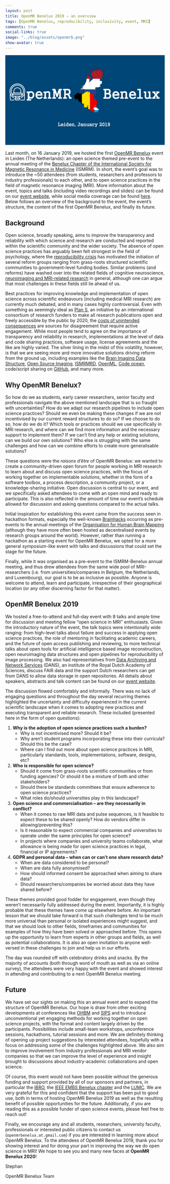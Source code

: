 ```yaml
---
layout: post
title: OpenMR Benelux 2019 – an overview
tags: [OpenMR Benelux, reproducibility, inclusivity, event, MRI]
comments: true
social-links: true
image: "../blog/assets/openmrb.png"
show-avatar: true
---
```


<div style="text-align: center"><img src="../blog/assets/openmr-benelux.jpg" alt="openmrb" ></div>

Last month, on 16 January 2019, we hosted the first [OpenMR Benelux](https://openmrbenelux.github.io/) event in Leiden (The Netherlands): an open science themed pre-event to the annual meeting of the [Benelux Chapter of the International Society for Magnetic Resonance in Medicine](https://www.ismrm-benelux.org/) (ISMRM).
In short, the event’s goal was to introduce the ~50 attendees (from students, researchers and professors to industry professionals) to each other, and to open science practices in the field of magnetic resonance imaging (MRI).
More information about the event, topics and talks (including video recordings and slides) can be found on our [event website](https://openmrbenelux.github.io/openmrb2019/), while social media coverage can be found [here](https://twitter.com/search?q=%23OpenMRB2019&src=typd).
Below follows an overview of the background to the event, the event’s structure, the content of the first OpenMR Benelux, and finally its future.

## Background
Open science, broadly speaking, aims to improve the transparency and reliability with which science and research are conducted and reported within the scientific community and the wider society.
The absence of open science practices has arguably been felt strongest in the field of psychology, where the [reproducibility crisis](https://www.theatlantic.com/science/archive/2018/11/psychologys-replication-crisis-real/576223/) has motivated the initiation of several reform groups ranging from grass-roots structured scientific communities to government-level funding bodies.
Similar problems (and reforms) have washed over into the related fields of cognitive neuroscience, [neuroimaging and MRI-related research](https://www.nature.com/articles/nrn.2016.167) in general, although one can argue that most challenges in these fields still lie ahead of us.

Best practices for improving knowledge and implementation of open science across scientific endeavours (including medical MRI research) are currently much debated, and in many cases highly controversial. Even with something as seemingly ideal as [Plan S](https://www.coalition-s.org/why-plan-s/), an initiative by an international consortium of research funders to make all research publications open and freely accessible by the public by 2020, the [costs of unintended consequences](http://bjoern.brembs.net/2019/01/providing-recommendations-for-plan-s-implementation/) are sources for disagreement that require active engagement.
While most people tend to agree on the importance of transparency and reliability in research, implementations at the level of data and code sharing practices, software usage, license agreements and the like are highly varied. The silver lining in the midst of this volatility, however, is that we are seeing more and more innovative solutions driving reform from the ground up, including examples like the [Brain Imaging Data Structure](https://bids.neuroimaging.io/), [Open Source Imaging](https://www.opensourceimaging.org/), [ISMRMRD](http://ismrmrd.github.io/), [OpenML](https://www.openml.org/), [Code ocean](https://codeocean.com/), code/script sharing on [GitHub](https://github.com/), and many more.

## Why OpenMR Benelux?
So how do we as students, early career researchers, senior faculty and professionals navigate the above mentioned landscape that is so fraught with uncertainties? How do we adapt our research pipelines to include open science practices? Should we even be making these changes if we are not incentivised by our current reward structures to do so? If we choose to do so, how do we do it? Which tools or practices should we use specifically in MRI research, and where can we find more information and the necessary support to implement them? If we can’t find any help or existing solutions, can we build our own solutions? Who else is struggling with the same challenges and how can we combine efforts to create more generalisable solutions?

These questions were the *raisons d’être* of OpenMR Benelux: we wanted to create a community-driven open forum for people working in MRI research to learn about and discuss open science practices, with the focus of working together on implementable solutions, whether in the form of a software toolbox, a process description, a community project, or a knowledge-sharing initiative. Open discussion is central to our event, and we specifically asked attendees to come with an open mind and ready to participate. This is also reflected in the amount of time our event’s schedule allowed for discussion and asking questions compared to the actual talks.

Initial inspiration for establishing this event came from the success seen in hackathon formats, especially the well-known [Brainhacks](http://www.brainhack.org/about.html) occurring as pre-events to the annual meetings of the [Organisation for Human Brain Mapping](https://www.humanbrainmapping.org/i4a/pages/index.cfm?pageid=3882) (although they have more often been hosted as decentralised events by research groups around the world). However, rather than running a hackathon as a starting event for OpenMR Benelux, we opted for a more general symposium-like event with talks and discussions that could set the stage for the future.

Finally, while it was organised as a pre-event to the ISMRM-Benelux annual meeting, and thus drew attendees from the same wide pool of MRI-researchers (i.e. from universities/companies in Belgium, the Netherlands, and Luxembourg), our goal is to be as inclusive as possible. Anyone is welcome to attend, learn and participate, irrespective of their geographical location (or any other discerning factor for that matter).

## OpenMR Benelux 2019

We hosted a free-to-attend and full-day event with 8 talks and ample time for discussion and meeting fellow “open science in MRI” enthusiasts.
Given the introductory nature of the event, the talk topics were intentionally wide ranging: from high-level talks about failure and success in applying open science practices, the role of mentoring in facilitating academic careers, and the future of open access publishing and reviewing, to more technical talks about open tools for artificial intelligence based image reconstruction, open neuroimaging data structures and open pipelines for reproducibility of image processing.
We also had representatives from [Data Archiving and Network Services](https://dans.knaw.nl/en) (DANS), an institute of the Royal Dutch Academy of Sciences, discuss FAIR data and the support Dutch researchers can get from DANS to allow data storage in open repositories.
All details about speakers, abstracts and talk content can be found on our [event website](https://openmrbenelux.github.io/openmrb2019/).

The discussion flowed comfortably and informally. There was no lack of engaging questions and throughout the day several recurring themes highlighted the uncertainty and difficulty experienced in the current scientific landscape when it comes to adopting new practices and executing transparent and reliable research. These included (presented here in the form of open questions):

1. **Why is the adoption of open science practices such a burden?**
   - Why is not incentivised more? Should it be?
   - Why aren’t student programs incorporating these into their curricula? Should this be the case?
   - Where can I find out more about open science practices in MRI, particularly standards, tools, implementations, software, designs, etc?
2. **Who is responsible for open science?**
   - Should it come from grass-roots scientific communities or from funding agencies? Or should it be a mixture of both and other stakeholders?
   - Should there be standards committees that ensure adherence to open science practices?
   - What roles do/should universities play in this landscape?
3. **Open science and commercialisation – are they necessarily in conflict?**
   - When it comes to raw MRI data and pulse sequences, is it feasible to expect these to be shared openly? How do vendors differ in allowing/preventing this?
   - Is it reasonable to expect commercial companies and universities to operate under the same principles for open science?
   - In projects where companies and university teams collaborate, what allowance is being made for open science practices in legal, financial or IP agreements?
4. **GDPR and personal data – when can or can’t one share research data?**
   - When are data considered to be personal?
   - When are data fully anonymised?
   - How should informed consent be approached when aiming to share data?
   - Should researchers/companies be worried about data they have shared before?

These themes provided good fodder for engagement, even though they weren’t necessarily fully addressed during the event. Importantly, it is highly probable that these themes have come up elsewhere before. An important lesson that we should take forward is that such challenges tend to be much more universal than personal or isolated experiences might suggest, and that we should look to other fields, timeframes and communities for examples of how they have been solved or approached before. This opens up the opportunity to learn from experts in other groups and fields, as well as potential collaborations. It is also an open invitation to anyone well-versed in these challenges to join and help us in our efforts.

The day was rounded off with celebratory drinks and snacks. By the majority of accounts (both through word of mouth as well as via an online survey), the attendees were very happy with the event and showed interest in attending and contributing to a next OpenMR Benelux meeting.

## Future
We have set our sights on making this an annual event and to expand the structure of OpenMR Benelux.
Our hope is draw from other exciting developments at conferences like [OHBM](https://www.humanbrainmapping.org/i4a/pages/index.cfm?pageid=3267&pageid=3899) and [SIPS](https://improvingpsych.org/) and to introduce unconventional yet engaging methods for working together on open science projects, with the format and content largely driven by the participants. Possibilities include small-team workshops, unconference sessions, hackathons, tutorial sessions and more. We are definitely thinking of opening up project suggestions by interested attendees, hopefully with a focus on addressing some of the challenges highlighted above. We also aim to improve involvement from industry professionals and MRI vendor companies so that we can improve the level of experience and insight brought to discussions about industry-academic collaborations and open science.

Of course, this event would not have been possible without the generous funding and support provided by all of our sponsors and partners, in particular the [IBRO](https://ibro.org/), the [IEEE EMBS Benelux chapter](http://www.embs-chapter.be/) and the [LUMC](https://www.lumc.nl/). We are very grateful for this and confident that the support has been put to good use, both in terms of hosting OpenMR Benelux 2019 as well as the resulting benefit of possible opportunities for the future. Additionally, if you are reading this as a possible funder of open science events, please feel free to reach out!

Finally, we encourage any and all students, researchers, university faculty, professionals or interested public citizens to contact us (`openmrbenelux.at.gmail.com`) if you are interested in learning more about OpenMR Benelux. To the attendees of OpenMR Benelux 2019, thank you for showing interest and for doing your part in improving the way we do open science in MRI! We hope to see you and many new faces at **OpenMR Benelux 2020**!


Stephan

OpenMR Benelux Team
